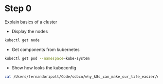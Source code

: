 
# Step 0

Explain basics of a cluster

+ Display the nodes
```bash
kubectl get node
```
+ Get components from kubernetes
```bash
kubectl get pod --namespace=kube-system
```
+ Show how looks the kubeconfig
```bash
cat /Users/fernandoripoll/Code/scbcn/why_k8s_can_make_our_life_easier/cluster/kubeconfig
```